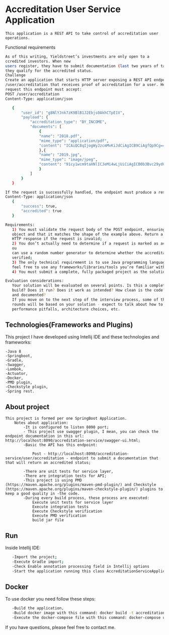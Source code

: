 # Accreditation User Service Application
	This application is a REST API to take control of accreditation user operations.

Functional requirements
 ```bash
As of this writing, Yieldstreet’s investments are only open to a
ccredited investors​. When new
users register, they have to submit documentation (last two years of tax returns, usually) that
they qualify for the accredited status.
Challenge
Create an application that starts HTTP server exposing a REST API endpoint POST
/user/accreditation​ that receives proof of accreditation for a user. Here’s an example of a
request this endpoint must accept:
POST /user/accreditation
Content-Type: application/json

    {  
        "user_id": "g8NlYJnk7zK9BlB1J2Ebjs0AkhCTpE1V",
        "payload": {
            "accreditation_type": "BY_INCOME",
            "documents": [
                {
                "name": "2018.pdf",
                "mime_type": "application/pdf",
                "content": "ICAiQC8qIjogWyJzcmMvKiJdCiAgICB9CiAgfQp9Cg=="
                },{
                "name": "2019.jpg",
                "mime_type": "image/jpeg",
                "content": "91cy1wcm9taXNlICJeMi4wLjUiCiAgICB0b3Bvc29ydCAiXjIuMC4yIgo="
                }
            ]
        }
    }

If the request is successfully handled, the endpoint must produce a response that looks like this:
Content-Type: application/json
    {
        "success": true,
        "accredited": true
    }

Requirements:
    1) You must validate the request body of the POST endpoint, ensuring it’s a valid JSON
    object and that it matches the shape of the example above. Return a non-successful
    HTTP response if the request is invalid;
    2) You don’t actually need to determine if a request is marked as accredited or not. Y
    ou
    can use a random number generator to determine whether the accreditation was
    verified;
    3) The only technical requirement is to use Java programming language - other than that,
    feel free to use any frameworks/libraries/tools you’re familiar with;
    4) You must submit a complete, fully packaged project as the solution;

Evaluation considerations:
    Your solution will be evaluated on several points. Is this a complete solution that works? Does it
    build? Does it run? Does it work as intended? How clean is the code? How well is it architected
    and documented?
    If you move on to the next step of the interview process, some of the questions in the next
    rounds will be based on your solution - expect to talk about how to scale your solution, potential
    performance pitfalls, architecture choices, etc.
 ```   
## Technologies(Frameworks and Plugins)
This project I have developed using Intellij IDE and these technologies and frameworks:

	-Java 8
    -Springboot,
    -Gradle,
    -Swagger,
    -Lombok,
    -Actuator,
    -Docker,
	-PMD plugin,
	-Checkstyle plugin,
    -Spring rest.

## About project	
	This project is formed per one SpringBoot Application.
        Notes about application:
            -It is configured to listen 8090 port;
            - This project use swagger plugin, I mean, you can check the endpoint documentation in this url: http://localhost:8090/accreditation-service/swagger-ui.html;
			-Basic the API has this endpoint:

				Post - http://localhost:8090/accreditation-service/user/accreditation - endpoint to submit a documentation that that will return an accredited status;

			-There are unit tests for service layer,
			-There are integration tests for API;
			-This project is using PMD (https://maven.apache.org/plugins/maven-pmd-plugin/) and Checkstyle (https://maven.apache.org/plugins/maven-checkstyle-plugin/) plugins to keep a good quality in -the code.
			-During every build process, these process are executed:
				Execute unit tests for service layer
				Execute integration tests
				Execute Checkstyle verification
				Execute PMD verification	
				build jar file

## Run 
 Inside Intellij IDE:
 ```bash
    -Import the project;
    -Execute Gradle import;
    -Check Enable annotation processing field in Intellij options
    -Start the application running this class AccreditationServiceApplication.
 ```

## Docker
 To use docker you need follow these steps:
 ```bash
	-Build the application,
	-Build docker image with this command: docker build -t accreditation-service:latest . (you need to run this command in root project folder to create the docker image);
    -Execute the docker-compose file with this command: docker-compose up (you need to run this command in root project folder). You can -check if applications are running using the actuator feature, to do do that you need to access this url: http://localhost:8090/accreditation-service/health;
```

If you have questions, please feel free to contact me.